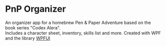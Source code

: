 # PnP Organizer

An organizer app for a homebrew Pen & Paper Adventure based on the book series "Codex Alera".<br/>
Includes a character sheet, inventory, skills list and more. 
Created with WPF and the library [WPFUI](https://github.com/lepoco/wpfui)
